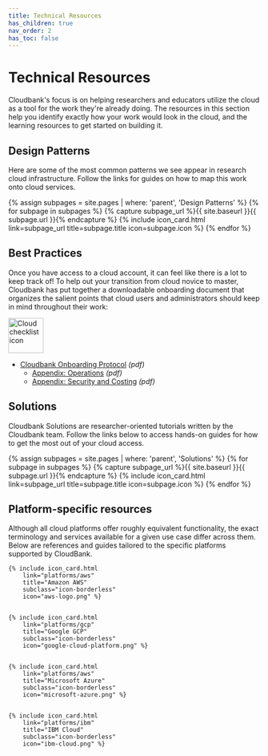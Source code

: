 ```yaml
---
title: Technical Resources
has_children: true
nav_order: 2
has_toc: false
---
```


# Technical Resources

Cloudbank's focus is on helping researchers and educators utilize the cloud as a tool for the work they're already doing. The resources in this section help you identify exactly how your work would look in the cloud, and the learning resources to get started on building it.

## Design Patterns

Here are some of the most common patterns we see appear in research cloud infrastructure. Follow the links for guides on how to map this work onto cloud services.

<!-- - **Job-based computation**

  Submitting computational workloads to run on powerful computers; HPC clusters

- **Data exploration**

  Working with code and data interactively to explore the properties of a data set

- **ML and Deep Learning**

  TODO: Basically data exploration

- **Data dissemination**

  Making a dataset available for colleagues outside of your lab to use; science gateways

- **Web applications**

  Self-hosting web applications for your lab or research community to use; ML annotation software

- **Working with privacy-sensitive data**

  Government compliance and standards; securing data
 -->

<div class="card-bin" markdown="0">
{% assign subpages = site.pages | where: 'parent', 'Design Patterns' %}
{% for subpage in subpages %}
    {% capture subpage_url %}{{ site.baseurl }}{{ subpage.url }}{% endcapture %}
    {% include icon_card.html
        link=subpage_url
        title=subpage.title
        icon=subpage.icon %}   
{% endfor %}
</div>

## Best Practices

Once you have access to a cloud account, it can feel like there is a lot to keep track of! To help out your transition from cloud novice to master, Cloudbank has put together a downloadable onboarding document that organizes the salient points that cloud users and administrators should keep in mind throughout their work:

<div class="icon-buffeted-list" markdown="1">
<img alt="Cloud checklist icon" src="{{ site.baseurl }}/static/checklist.png" style="width: 5em">

- [Cloudbank Onboarding Protocol](https://www.cloudbank.org/docs/onboarding) _(pdf)_
    - [Appendix: Operations](https://www.cloudbank.org/docs/onboarding/ops) _(pdf)_
    - [Appendix: Security and Costing](https://www.cloudbank.org/docs/onboarding/costsec) _(pdf)_

</div>

## Solutions

Cloudbank Solutions are researcher-oriented tutorials written by the Cloudbank team. Follow the links below to access hands-on guides for how to get the most out of your cloud access.

<div class="card-bin" markdown="0">
{% assign subpages = site.pages | where: 'parent', 'Solutions' %}
{% for subpage in subpages %}
    {% capture subpage_url %}{{ site.baseurl }}{{ subpage.url }}{% endcapture %}
    {% include icon_card.html
        link=subpage_url
        title=subpage.title
        icon=subpage.icon %}   
{% endfor %}
</div>

## Platform-specific resources

Although all cloud platforms offer roughly equivalent functionality, the exact terminology and services available for a given use case differ across them. Below are references and guides tailored to the specific platforms supported by CloudBank.

<div class="card-bin" markdown="0">

    {% include icon_card.html
        link="platforms/aws"
        title="Amazon AWS"
        subclass="icon-borderless"
        icon="aws-logo.png" %}   


    {% include icon_card.html
        link="platforms/gcp"
        title="Google GCP"
        subclass="icon-borderless"
        icon="google-cloud-platform.png" %}   


    {% include icon_card.html
        link="platforms/aws"
        title="Microsoft Azure"
        subclass="icon-borderless"
        icon="microsoft-azure.png" %}   


    {% include icon_card.html
        link="platforms/ibm"
        title="IBM Cloud"
        subclass="icon-borderless"
        icon="ibm-cloud.png" %}   


</div>

